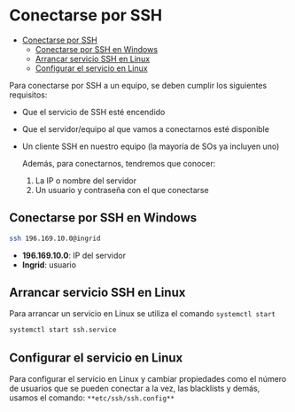 # Conectarse por SSH


- [Conectarse por SSH](#conectarse-por-ssh)
  - [Conectarse por SSH en Windows](#conectarse-por-ssh-en-windows)
  - [Arrancar servicio SSH en Linux](#arrancar-servicio-ssh-en-linux)
  - [Configurar el servicio en Linux](#configurar-el-servicio-en-linux)
  
Para conectarse por SSH a un equipo, se deben cumplir los siguientes requisitos:
- Que el servicio de SSH esté encendido
- Que el servidor/equipo al que vamos a conectarnos esté disponible
- Un cliente SSH en nuestro equipo (la mayoría de SOs ya incluyen uno)
  
  Además, para conectarnos, tendremos que conocer:
  1. La IP o nombre del servidor
  2. Un usuario y contraseña con el que conectarse


## Conectarse por SSH en Windows

```bash
ssh 196.169.10.0@ingrid
```

- **196.169.10.0**: IP del servidor
- **Ingrid**: usuario

## Arrancar servicio SSH en Linux

Para arrancar un servicio en Linux se utiliza el comando `systemctl start`

```bash
systemctl start ssh.service
```

## Configurar el servicio en Linux

Para configurar el servicio en Linux y cambiar propiedades como el número de usuarios que se pueden conectar a la vez, las blacklists y demás, usamos el comando: `**etc/ssh/ssh.config**`

